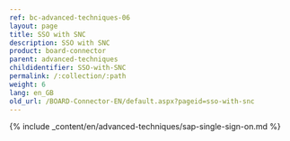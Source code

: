 ```yaml
---
ref: bc-advanced-techniques-06
layout: page
title: SSO with SNC
description: SSO with SNC
product: board-connector
parent: advanced-techniques
childidentifier: SSO-with-SNC
permalink: /:collection/:path
weight: 6
lang: en_GB
old_url: /BOARD-Connector-EN/default.aspx?pageid=sso-with-snc
---	
```

{% include _content/en/advanced-techniques/sap-single-sign-on.md %}